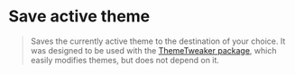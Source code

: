 # Save active theme

> Saves the currently active theme to the destination of your choice. It was designed to be used with the [ThemeTweaker package](https://packagecontrol.io/packages/ThemeTweaker), which easily modifies themes, but does not depend on it.
